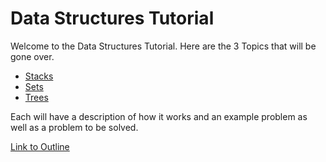 # Data Structures Tutorial

Welcome to the Data Structures Tutorial. Here are the 3 Topics that will be gone over.

- [Stacks](./stack.md)
- [Sets](./set.md)
- [Trees](./tree.md)

Each will have a description of how it works and an example problem as well as a problem to be solved.

[Link to Outline](./outline.md)